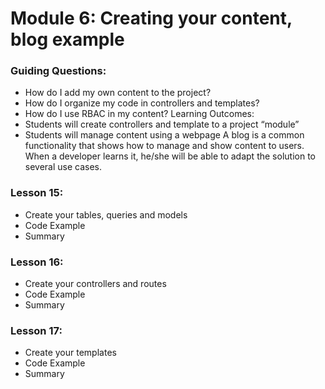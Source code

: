 # Module 6: Creating your content, blog example

### Guiding Questions:
- How do I add my own content to the project?
- How do I organize my code in controllers and templates?
- How do I use RBAC in my content?
Learning Outcomes:
- Students will create controllers and template to a project “module”
- Students will manage content using a webpage
A blog is a common functionality that shows how to manage and show content to users. When a
developer learns it, he/she will be able to adapt the solution to several use cases.

### Lesson 15:
- Create your tables, queries and models
- Code Example
- Summary

### Lesson 16:
- Create your controllers and routes
- Code Example
- Summary

### Lesson 17:
- Create your templates
- Code Example
- Summary